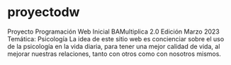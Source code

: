 # proyectodw
Proyecto Programación Web Inicial BAMultiplica 2.0 Edición Marzo 2023
Temática: Psicología
La idea de este sitio web es concienciar sobre el uso de la psicología en la vida diaria, para tener una mejor calidad de vida, al mejorar nuestras relaciones, tanto con otros como con nosotros mismos.
